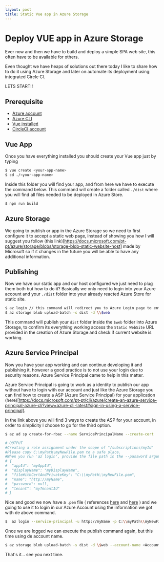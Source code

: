 ```yaml
---
layout: post
title: Static Vue app in Azure Storage
---
```


# Deploy VUE app in Azure Storage

Ever now and then we have to build and deploy a simple SPA web site, this often have to be available for others. 

Even thought we have heaps of solutions out there today I like to share how to do it using Azure Storage and later on automate its deployment using integrated Circle CI.

LETS START!!

## Prerequisite

* [Azure account](azure.microsoft.com)
* [Azure CLI](https://docs.microsoft.com/pt-pt/cli/azure/install-azure-cli?view=azure-cli-latest)
* [Vue installed](https://cli.vuejs.org/guide/installation.html)
* [CircleCI account](https://circleci.com/integrations/github/)


## Vue App

Once you have everything installed you should create your Vue app just by typing

```sh
$ vue create <your-app-name>
$ cd ./<your-app-name>
```

Inside this folder you will find your app, and from here we have to execute the command below. This command will create a folder called `./dist` where you will find all files needed to be deployed in Azure Store.

```sh
$ npm run build
```

## Azure Storage

We going to publish or app in the Azure Storage so we need to first configure it to accept a static web page, instead of showing you how I will suggest you follow (this link)[https://docs.microsoft.com/pt-pt/azure/storage/blobs/storage-blob-static-website-host] made by Microsoft so if it changes in the future you will be able to have any additional information. 

## Publishing

Now we have our static app and our host configured we just need to plug them both but how to do it?
Basically we only need to login into your Azure account and your `./dist` folder into your already reacted Azure Store for static site.

```sh
$ az login // this command will redirect you to Azure Login page to enter your credentials
$ az storage blob upload-batch -s dist -d \\$web
```

This command will publish your `dist` folder inside the `$web` folder into Azure Storage, to confirm its everything working access the `Static WebSite` URL provided in the creation of Azure Storage and check if current website is working.

## Azure Service Principal

Now you have your app working and can continue developing it and publishing it, however a good practice is to not use your login due to security reasons. Azure Service Principal came to help in this matter.

Azure Service Principal is going to work as a identity to publish our app without have to login with our account and just like the Azure Storage you can find how to create a ASP (Azure Service Principal) for your application (here)[https://docs.microsoft.com/pt-pt/cli/azure/create-an-azure-service-principal-azure-cli?view=azure-cli-latest#sign-in-using-a-service-principal].

In  the link above you will find 3 ways to create the ASP for your account, in order to simplicity I choose to go for the third option. 

```sh
$ az ad sp create-for-rbac --name ServicePrincipalName --create-cert

# OUTPUT
#Creating a role assignment under the scope of "/subscriptions/myId"
#Please copy C:\myPath\myNewFile.pem to a safe place.
#When you run 'az login', provide the file path in the --password argument
# {
#  "appId": "myAppId",
#  "displayName": "myDisplayName",
#  "fileWithCertAndPrivateKey": "C:\\myPath\\myNewFile.pem",
#  "name": "http://myName",
#  "password": null,
#  "tenant": "myTenantId"
# }
```

Nice and good we now have a `.pem` file ( references [here](https://en.wikipedia.org/wiki/Privacy-Enhanced_Mail) and [here](https://serverfault.com/questions/9708/what-is-a-pem-file-and-how-does-it-differ-from-other-openssl-generated-key-file) ) and we going to use it to login in our Azure Account using the information we got with de above command.

```sh
$  az login --service-principal -u http://myName -p C:\\myPath\\myNewFile.pem --tenant myTenantId 
```

Once we are logged we can execute the publish command again, but this time using de account name.

```sh
$ az storage blob upload-batch -s dist -d \$web --account-name <Account Name>
```

That's it... see you next time.
